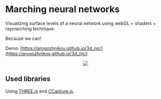 # Marching neural networks

Visualizing surface levels of a neural network using webGL + shaders + raymarching technique.

Because we can!

Demo: [https://arogozhnikov.github.io/3d_nn/](https://arogozhnikov.github.io/3d_nn/)

<center>
    <a href='https://arogozhnikov.github.io/3d_nn/' />
        <img src='https://raw.githubusercontent.com/arogozhnikov/3d_nn/master/images/neural_network_3d.gif' />
    </a>
</center>

## Used libraries

Using [THREE.js](https://github.com/mrdoob/three.js) and [CCapture.js](https://github.com/spite/ccapture.js).
